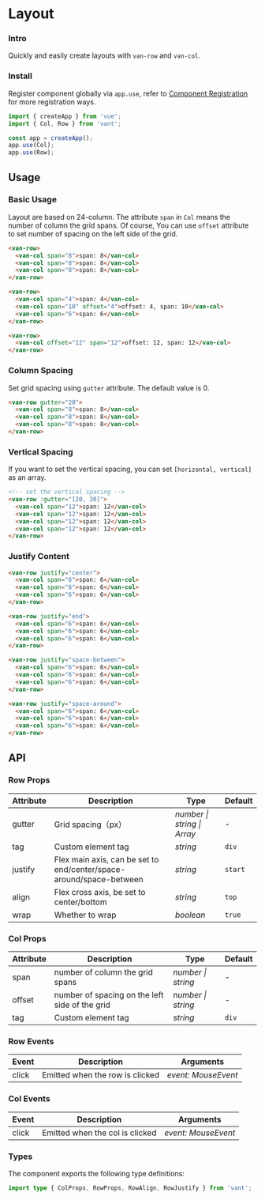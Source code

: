 # Layout

### Intro

Quickly and easily create layouts with `van-row` and `van-col`.

### Install

Register component globally via `app.use`, refer to [Component Registration](#/en-US/advanced-usage#zu-jian-zhu-ce) for more registration ways.

```js
import { createApp } from 'vue';
import { Col, Row } from 'vant';

const app = createApp();
app.use(Col);
app.use(Row);
```

## Usage

### Basic Usage

Layout are based on 24-column. The attribute `span` in `Col` means the number of column the grid spans. Of course, You can use `offset` attribute to set number of spacing on the left side of the grid.

```html
<van-row>
  <van-col span="8">span: 8</van-col>
  <van-col span="8">span: 8</van-col>
  <van-col span="8">span: 8</van-col>
</van-row>

<van-row>
  <van-col span="4">span: 4</van-col>
  <van-col span="10" offset="4">offset: 4, span: 10</van-col>
  <van-col span="6">span: 6</van-col>
</van-row>

<van-row>
  <van-col offset="12" span="12">offset: 12, span: 12</van-col>
</van-row>
```

### Column Spacing

Set grid spacing using `gutter` attribute. The default value is 0.

```html
<van-row gutter="20">
  <van-col span="8">span: 8</van-col>
  <van-col span="8">span: 8</van-col>
  <van-col span="8">span: 8</van-col>
</van-row>
```

### Vertical Spacing

If you want to set the vertical spacing, you can set `[horizontal, vertical]` as an array.

```html
<!-- set the vertical spacing -->
<van-row :gutter="[20, 20]">
  <van-col span="12">span: 12</van-col>
  <van-col span="12">span: 12</van-col>
  <van-col span="12">span: 12</van-col>
  <van-col span="12">span: 12</van-col>
</van-row>
```

### Justify Content

```html
<van-row justify="center">
  <van-col span="6">span: 6</van-col>
  <van-col span="6">span: 6</van-col>
  <van-col span="6">span: 6</van-col>
</van-row>

<van-row justify="end">
  <van-col span="6">span: 6</van-col>
  <van-col span="6">span: 6</van-col>
  <van-col span="6">span: 6</van-col>
</van-row>

<van-row justify="space-between">
  <van-col span="6">span: 6</van-col>
  <van-col span="6">span: 6</van-col>
  <van-col span="6">span: 6</van-col>
</van-row>

<van-row justify="space-around">
  <van-col span="6">span: 6</van-col>
  <van-col span="6">span: 6</van-col>
  <van-col span="6">span: 6</van-col>
</van-row>
```

## API

### Row Props

| Attribute | Description | Type | Default |
| --- | --- | --- | --- |
| gutter | Grid spacing（px） | _number \| string \| Array_ | - |
| tag | Custom element tag | _string_ | `div` |
| justify | Flex main axis, can be set to end/center/space-around/space-between | _string_ | `start` |
| align | Flex cross axis, be set to center/bottom | _string_ | `top` |
| wrap | Whether to wrap | _boolean_ | `true` |

### Col Props

| Attribute | Description | Type | Default |
| --- | --- | --- | --- |
| span | number of column the grid spans | _number \| string_ | - |
| offset | number of spacing on the left side of the grid | _number \| string_ | - |
| tag | Custom element tag | _string_ | `div` |

### Row Events

| Event | Description                     | Arguments           |
| ----- | ------------------------------- | ------------------- |
| click | Emitted when the row is clicked | _event: MouseEvent_ |

### Col Events

| Event | Description                     | Arguments           |
| ----- | ------------------------------- | ------------------- |
| click | Emitted when the col is clicked | _event: MouseEvent_ |

### Types

The component exports the following type definitions:

```ts
import type { ColProps, RowProps, RowAlign, RowJustify } from 'vant';
```
